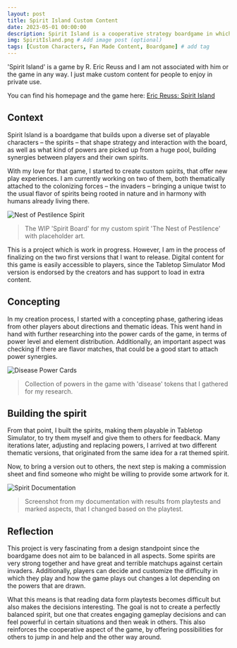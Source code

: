 ```yaml
---
layout: post
title: Spirit Island Custom Content
date: 2023-05-01 00:00:00
description: Spirit Island is a cooperative strategy boardgame in which players are spirits that defend an island against colonizing forces.
img: SpiritIsland.png # Add image post (optional)
tags: [Custom Characters, Fan Made Content, Boardgame] # add tag
---
```

'Spirit Island' is a game by R. Eric Reuss and I am not associated with him or the game in any way. I just make custom content for people to enjoy in private use.

You can find his homepage and the game here: [Eric Reuss: Spirit Island][spiritisland-eric]

## Context
Spirit Island is a boardgame that builds upon a diverse set of playable characters – the spirits – that shape strategy and interaction with the board, as well as what kind of powers are picked up from a huge pool, building synergies between players and their own spirits.

With my love for that game, I started to create custom spirits, that offer new play experiences. I am currently working on two of them, both thematically attached to the colonizing forces – the invaders – bringing a unique twist to the usual flavor of spirits being rooted in nature and in harmony with humans already living there.

![Nest of Pestilence Spirit]({{site.baseurl}}/assets/img/SpiritIsland/The_Nest_of_Pestilence_SpiritBoard.png)
> The WIP 'Spirit Board' for my custom spirit 'The Nest of Pestilence' with placeholder art.

This is a project which is work in progress. However, I am in the process of finalizing on the two first versions that I want to release. Digital content for this game is easily accessible to players, since the Tabletop Simulator Mod version is endorsed by the creators and has support to load in extra content.

## Concepting
In my creation process, I started with a concepting phase, gathering ideas from other players about directions and thematic ideas. This went hand in hand with further researching into the power cards of the game, in terms of power level and element distribution. Additionally, an important aspect was checking if there are flavor matches, that could be a good start to attach power synergies.

![Disease Power Cards]({{site.baseurl}}/assets/img/SpiritIsland/ThematicPowers.png)
> Collection of powers in the game with 'disease' tokens that I gathered for my research.

## Building the spirit
From that point, I built the spirits, making them playable in Tabletop Simulator, to try them myself and give them to others for feedback. Many iterations later, adjusting and replacing powers, I arrived at two different thematic versions, that originated from the same idea for a rat themed spirit.

Now, to bring a version out to others, the next step is making a commission sheet and find someone who might be willing to provide some artwork for it.

![Spirit Documentation]({{site.baseurl}}/assets/img/SpiritIsland/SpiritDocumentation.PNG)
> Screenshot from my documentation with results from playtests and marked aspects, that I changed based on the playtest.

## Reflection
This project is very fascinating from a design standpoint since the boardgame does not aim to be balanced in all aspects. Some spirits are very strong together and have great and terrible matchups against certain invaders. Additionally, players can decide and customize the difficulty in which they play and how the game plays out changes a lot depending on the powers that are drawn.

What this means is that reading data form playtests becomes difficult but also makes the decisions interesting. The goal is not to create a perfectly balanced spirit, but one that creates engaging gameplay decisions and can feel powerful in certain situations and then weak in others. This also reinforces the cooperative aspect of the game, by offering possibilities for others to jump in and help and the other way around.


[spiritisland-eric]: https://rericreuss.com/game/spirit-island/
